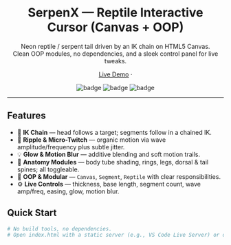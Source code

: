 <h1 align="center">SerpenX — Reptile Interactive Cursor (Canvas + OOP)</h1>

<p align="center">
  Neon reptile / serpent tail driven by an IK chain on HTML5 Canvas.<br/>
  Clean OOP modules, no dependencies, and a sleek control panel for live tweaks.
</p>

<p align="center">
  <a href="https://ahuaiqom.github.io/SerpenX">Live Demo</a> ·
</p>

<p align="center">

</p>

<p align="center">
  <img alt="badge" src="https://img.shields.io/badge/HTML5-Canvas-orange">
  <img alt="badge" src="https://img.shields.io/badge/Dependencies-0-brightgreen">
  <img alt="badge" src="https://img.shields.io/badge/License-MIT-blue">
</p>

---

## Features
- 🧠 **IK Chain** — head follows a target; segments follow in a chained IK.
- 🌊 **Ripple & Micro-Twitch** — organic motion via wave amplitude/frequency plus subtle jitter.
- 💡 **Glow & Motion Blur** — additive blending and soft motion trails.
- 🦴 **Anatomy Modules** — body tube shading, rings, legs, dorsal & tail spines; all toggleable.
- 🧩 **OOP & Modular** — `Canvas`, `Segment`, `Reptile` with clear responsibilities.
- ⚙️ **Live Controls** — thickness, base length, segment count, wave amp/freq, easing, glow, motion blur.

## Quick Start
```bash
# No build tools, no dependencies.
# Open index.html with a static server (e.g., VS Code Live Server) or double-click it.

